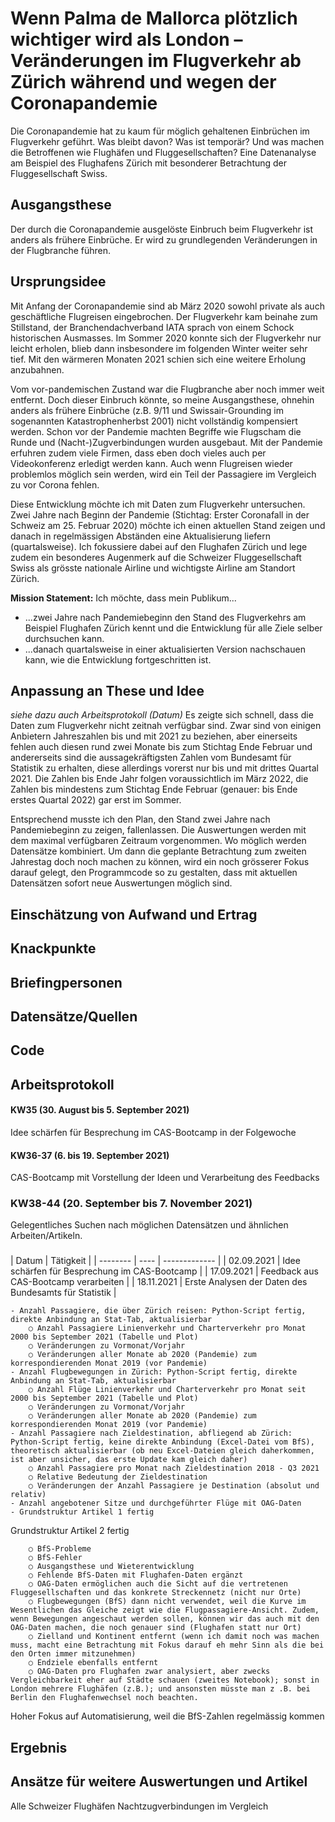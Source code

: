 # Wenn Palma de Mallorca plötzlich wichtiger wird als London – Veränderungen im Flugverkehr ab Zürich während und wegen der Coronapandemie
Die Coronapandemie hat zu kaum für möglich gehaltenen Einbrüchen im Flugverkehr geführt. Was bleibt davon? Was ist temporär? Und was machen die Betroffenen wie Flughäfen und Fluggesellschaften? Eine Datenanalyse am Beispiel des Flughafens Zürich mit besonderer Betrachtung der Fluggesellschaft Swiss.

## Ausgangsthese
Der durch die Coronapandemie ausgelöste Einbruch beim Flugverkehr ist anders als frühere Einbrüche. Er wird zu grundlegenden Veränderungen in der Flugbranche führen.

## Ursprungsidee
Mit Anfang der Coronapandemie sind ab März 2020 sowohl private als auch geschäftliche Flugreisen eingebrochen. Der Flugverkehr kam beinahe zum Stillstand, der Branchendachverband IATA sprach von einem Schock historischen Ausmasses. Im Sommer 2020 konnte sich der Flugverkehr nur leicht erholen, blieb dann insbesondere im folgenden Winter weiter sehr tief. Mit den wärmeren Monaten 2021 schien sich eine weitere Erholung anzubahnen.

Vom vor-pandemischen Zustand war die Flugbranche aber noch immer weit entfernt. Doch dieser Einbruch könnte, so meine Ausgangsthese, ohnehin anders als frühere Einbrüche (z.B. 9/11 und Swissair-Grounding im sogenannten Katastrophenherbst 2001) nicht vollständig kompensiert werden. Schon vor der Pandemie machten Begriffe wie Flugscham die Runde und (Nacht-)Zugverbindungen wurden ausgebaut. Mit der Pandemie erfuhren zudem viele Firmen, dass eben doch vieles auch per Videokonferenz erledigt werden kann. Auch wenn Flugreisen wieder problemlos möglich sein werden, wird ein Teil der Passagiere im Vergleich zu vor Corona fehlen.

Diese Entwicklung möchte ich mit Daten zum Flugverkehr untersuchen. Zwei Jahre nach Beginn der Pandemie (Stichtag: Erster Coronafall in der Schweiz am 25. Februar 2020) möchte ich einen aktuellen Stand zeigen und danach in regelmässigen Abständen eine Aktualisierung liefern (quartalsweise). Ich fokussiere dabei auf den Flughafen Zürich und lege zudem ein besonderes Augenmerk auf die Schweizer Fluggesellschaft Swiss als grösste nationale Airline und wichtigste Airline am Standort Zürich.

**Mission Statement:**
Ich möchte, dass mein Publikum...
* ...zwei Jahre nach Pandemiebeginn den Stand des Flugverkehrs am Beispiel Flughafen Zürich kennt und die Entwicklung für alle Ziele selber durchsuchen kann.
* ...danach quartalsweise in einer aktualisierten Version nachschauen kann, wie die Entwicklung fortgeschritten ist.

## Anpassung an These und Idee
*siehe dazu auch Arbeitsprotokoll (Datum)*
Es zeigte sich schnell, dass die Daten zum Flugverkehr nicht zeitnah verfügbar sind. Zwar sind von einigen Anbietern Jahreszahlen bis und mit 2021 zu beziehen, aber einerseits fehlen auch diesen rund zwei Monate bis zum Stichtag Ende Februar und andererseits sind die aussagekräftigsten Zahlen vom Bundesamt für Statistik zu erhalten, diese allerdings vorerst nur bis und mit drittes Quartal 2021. Die Zahlen bis Ende Jahr folgen voraussichtlich im März 2022, die Zahlen bis mindestens zum Stichtag Ende Februar (genauer: bis Ende erstes Quartal 2022) gar erst im Sommer.

Entsprechend musste ich den Plan, den Stand zwei Jahre nach Pandemiebeginn zu zeigen, fallenlassen. Die Auswertungen werden mit dem maximal verfügbaren Zeitraum vorgenommen. Wo möglich werden Datensätze kombiniert. Um dann die geplante Betrachtung zum zweiten Jahrestag doch noch machen zu können, wird ein noch grösserer Fokus darauf gelegt, den Programmcode so zu gestalten, dass mit aktuellen Datensätzen sofort neue Auswertungen möglich sind.

## Einschätzung von Aufwand und Ertrag

## Knackpunkte

## Briefingpersonen

## Datensätze/Quellen

## Code

## Arbeitsprotokoll
#### KW35 (30. August bis 5. September 2021)
Idee schärfen für Besprechung im CAS-Bootcamp in der Folgewoche

#### KW36-37 (6. bis 19. September 2021)
CAS-Bootcamp mit Vorstellung der Ideen und Verarbeitung des Feedbacks

### KW38-44 (20. September bis 7. November 2021)
Gelegentliches Suchen nach möglichen Datensätzen und ähnlichen Arbeiten/Artikeln.

###

| Datum | Tätigkeit |
| -------- | ---- | ------------- |
| 02.09.2021 | Idee schärfen für Besprechung im CAS-Bootcamp |
| 17.09.2021 | Feedback aus CAS-Bootcamp verarbeiten |
| 18.11.2021 | Erste Analysen der Daten des Bundesamts für Statistik |


	- Anzahl Passagiere, die über Zürich reisen: Python-Script fertig, direkte Anbindung an Stat-Tab, aktualisierbar
		○ Anzahl Passagiere Linienverkehr und Charterverkehr pro Monat 2000 bis September 2021 (Tabelle und Plot)
		○ Veränderungen zu Vormonat/Vorjahr
		○ Veränderungen aller Monate ab 2020 (Pandemie) zum korrespondierenden Monat 2019 (vor Pandemie)
	- Anzahl Flugbewegungen in Zürich: Python-Script fertig, direkte Anbindung an Stat-Tab, aktualisierbar
		○ Anzahl Flüge Linienverkehr und Charterverkehr pro Monat seit 2000 bis September 2021 (Tabelle und Plot)
		○ Veränderungen zu Vormonat/Vorjahr
		○ Veränderungen aller Monate ab 2020 (Pandemie) zum korrespondierenden Monat 2019 (vor Pandemie) 
	- Anzahl Passagiere nach Zieldestination, abfliegend ab Zürich: Python-Script fertig, keine direkte Anbindung (Excel-Datei vom BfS), theoretisch aktualisierbar (ob neu Excel-Dateien gleich daherkommen, ist aber unsicher, das erste Update kam gleich daher)
		○ Anzahl Passagiere pro Monat nach Zieldestination 2018 - Q3 2021
		○ Relative Bedeutung der Zieldestination
		○ Veränderungen der Anzahl Passagiere je Destination (absolut und relativ)
	- Anzahl angebotener Sitze und durchgeführter Flüge mit OAG-Daten
	- Grundstruktur Artikel 1 fertig
Grundstruktur Artikel 2 fertig


		○ BfS-Probleme
		○ BfS-Fehler
		○ Ausgangsthese und Wieterentwicklung
		○ Fehlende BfS-Daten mit Flughafen-Daten ergänzt
		○ OAG-Daten ermöglichen auch die Sicht auf die vertretenen Fluggesellschaften und das konkrete Streckennetz (nicht nur Orte)
		○ Flugbewegungen (BfS) dann nicht verwendet, weil die Kurve im Wesentlichen das Gleiche zeigt wie die Flugpassagiere-Ansicht. Zudem, wenn Bewegungen angeschaut werden sollen, können wir das auch mit den OAG-Daten machen, die noch genauer sind (Flughafen statt nur Ort)
		○ Zielland und Kontinent entfernt (wenn ich damit noch was machen muss, macht eine Betrachtung mit Fokus darauf eh mehr Sinn als die bei den Orten immer mitzunehmen)
		○ Endziele ebenfalls entfernt
		○ OAG-Daten pro Flughafen zwar analysiert, aber zwecks Vergleichbarkeit eher auf Städte schauen (zweites Notebook); sonst in London mehrere Flughäfen (z.B.); und ansonsten müsste man z .B. bei Berlin den Flughafenwechsel noch beachten.
Hoher Fokus auf Automatisierung, weil die BfS-Zahlen regelmässig kommen


 
## Ergebnis

## Ansätze für weitere Auswertungen und Artikel
Alle Schweizer Flughäfen
Nachtzugverbindungen im Vergleich